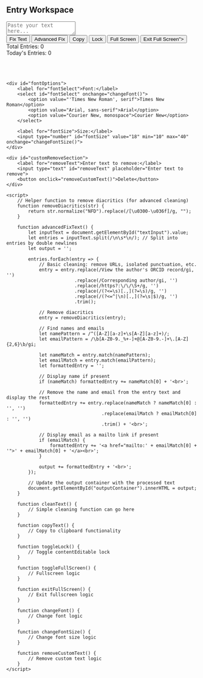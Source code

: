 <!DOCTYPE html>
<html lang="en">
<head>
    <meta charset="UTF-8">
    <meta name="viewport" content="width=device-width, initial-scale=1.0">
    <title>Entry Workspace</title>
    <style>
        /* Add your CSS here */
    </style>
</head>
<body>
    <h2>Entry Workspace</h2>
    <textarea id="textInput" placeholder="Paste your text here..."></textarea>
    <br>
    <button class="green" onclick="cleanText()">Fix Text</button>
    <button class="blue" onclick="advancedFixText()">Advanced Fix</button>
    <button id="copyButton" onclick="copyText()">Copy</button>
    <button class="lock" onclick="toggleLock()">Lock</button>
    <button id="fullPage" onclick="toggleFullScreen()">Full Screen</button>
    <button id="exitFullScreen" onclick="exitFullScreen()">Exit Full Screen"></button>
    <div id="entryCount">Total Entries: 0</div>
    <div id="todaysEntry">Today's Entries: 0</div>
    <br><br>
    <div id="outputContainer" contenteditable="true"></div>

    <div id="fontOptions">
        <label for="fontSelect">Font:</label>
        <select id="fontSelect" onchange="changeFont()">
            <option value="'Times New Roman', serif">Times New Roman</option>
            <option value="Arial, sans-serif">Arial</option>
            <option value="Courier New, monospace">Courier New</option>
        </select>

        <label for="fontSize">Size:</label>
        <input type="number" id="fontSize" value="18" min="10" max="40" onchange="changeFontSize()">
    </div>

    <div id="customRemoveSection">
        <label for="removeText">Enter text to remove:</label>
        <input type="text" id="removeText" placeholder="Enter text to remove">
        <button onclick="removeCustomText()">Delete</button>
    </div>

    <script>
        // Helper function to remove diacritics (for advanced cleaning)
        function removeDiacritics(str) {
            return str.normalize("NFD").replace(/[\u0300-\u036f]/g, "");
        }

        function advancedFixText() {
            let inputText = document.getElementById("textInput").value;
            let entries = inputText.split(/\n\s*\n/); // Split into entries by double newlines
            let output = '';

            entries.forEach(entry => {
                // Basic cleaning: remove URLs, isolated punctuation, etc.
                entry = entry.replace(/View the author's ORCID record/gi, '')
                             .replace(/Corresponding author/gi, '')
                             .replace(/https?:\/\/\S+/g, '')
                             .replace(/(?<=\s)[.,](?=\s)/g, '') 
                             .replace(/(?<=^|\n)[.,](?=\s|$)/g, '')
                             .trim();

                // Remove diacritics
                entry = removeDiacritics(entry);

                // Find names and emails
                let namePattern = /^([A-Z][a-z]+\s[A-Z][a-z]+)/;
                let emailPattern = /\b[A-Z0-9._%+-]+@[A-Z0-9.-]+\.[A-Z]{2,6}\b/gi;

                let nameMatch = entry.match(namePattern);
                let emailMatch = entry.match(emailPattern);
                let formattedEntry = '';

                // Display name if present
                if (nameMatch) formattedEntry += nameMatch[0] + '<br>';

                // Remove the name and email from the entry text and display the rest
                formattedEntry += entry.replace(nameMatch ? nameMatch[0] : '', '')
                                       .replace(emailMatch ? emailMatch[0] : '', '')
                                       .trim() + '<br>';

                // Display email as a mailto link if present
                if (emailMatch) {
                    formattedEntry += '<a href="mailto:' + emailMatch[0] + '">' + emailMatch[0] + '</a><br>';
                }

                output += formattedEntry + '<br>';
            });

            // Update the output container with the processed text
            document.getElementById("outputContainer").innerHTML = output;
        }

        function cleanText() {
            // Simple cleaning function can go here
        }

        function copyText() {
            // Copy to clipboard functionality
        }

        function toggleLock() {
            // Toggle contentEditable lock
        }

        function toggleFullScreen() {
            // Fullscreen logic
        }

        function exitFullScreen() {
            // Exit fullscreen logic
        }

        function changeFont() {
            // Change font logic
        }

        function changeFontSize() {
            // Change font size logic
        }

        function removeCustomText() {
            // Remove custom text logic
        }
    </script>
</body>
</html>
